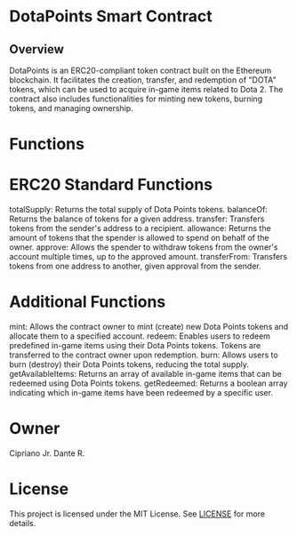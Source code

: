 # DotaPoints Smart Contract

## Overview
DotaPoints is an ERC20-compliant token contract built on the Ethereum blockchain. It facilitates the creation, transfer, and redemption of "DOTA" tokens, which can be used to acquire in-game items related to Dota 2. The contract also includes functionalities for minting new tokens, burning tokens, and managing ownership.

# Functions

# ERC20 Standard Functions
  totalSupply: Returns the total supply of Dota Points tokens.
  balanceOf: Returns the balance of tokens for a given address.
  transfer: Transfers tokens from the sender's address to a recipient.
  allowance: Returns the amount of tokens that the spender is allowed to spend on behalf of the owner.
  approve: Allows the spender to withdraw tokens from the owner's account multiple times, up to the approved amount.
  transferFrom: Transfers tokens from one address to another, given approval from the sender.

# Additional Functions
 mint: Allows the contract owner to mint (create) new Dota Points tokens and allocate them to a specified account.
 redeem: Enables users to redeem predefined in-game items using their Dota Points tokens. Tokens are transferred to the contract owner upon redemption.
 burn: Allows users to burn (destroy) their Dota Points tokens, reducing the total supply.
 getAvailableItems: Returns an array of available in-game items that can be redeemed using Dota Points tokens.
 getRedeemed: Returns a boolean array indicating which in-game items have been redeemed by a specific user.

# Owner
Cipriano Jr. Dante R. 

# License
This project is licensed under the MIT License. See [LICENSE](./LICENSE) for more details.

